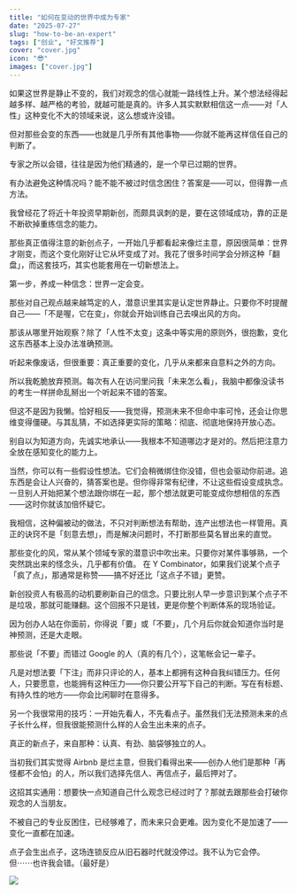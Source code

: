 ```yaml
---
title: "如何在变动的世界中成为专家"
date: "2025-07-27"
slug: "how-to-be-an-expert"
tags: ["创业", "好文推荐"]
cover: "cover.jpg"
icon: "😎"
images: ["cover.jpg"]
---
```

如果这世界是静止不变的，我们对观念的信心就能一路线性上升。某个想法经得起越多样、越严格的考验，就越可能是真的。许多人其实默默相信这一点——对「人性」这种变化不大的领域来说，这么想或许没错。



但对那些会变的东西——也就是几乎所有其他事物——你就不能再这样信任自己的判断了。



专家之所以会错，往往是因为他们精通的，是一个早已过期的世界。



有办法避免这种情况吗？能不能不被过时信念困住？答案是——可以，但得靠一点方法。



我曾经花了将近十年投资早期新创，而颇具讽刺的是，要在这领域成功，靠的正是不断砍掉重练信念的能力。



那些真正值得注意的新创点子，一开始几乎都看起来像烂主意，原因很简单：世界才刚变，而这个变化刚好让它从坏变成了对。我花了很多时间学会分辨这种「翻盘」，而这套技巧，其实也能套用在一切新想法上。



第一步，养成一种信念：世界一定会变。



那些对自己观点越来越笃定的人，潜意识里其实是认定世界静止。只要你不时提醒自己——「不是喔，它在变」，你就会开始训练自己去嗅出风的方向。



那该从哪里开始观察？除了「人性不太变」这条中等实用的原则外，很抱歉，变化这东西基本上没办法准确预测。



听起来像废话，但很重要：真正重要的变化，几乎从来都来自意料之外的方向。



所以我乾脆放弃预测。每次有人在访问里问我「未来怎么看」，我脑中都像没读书的考生一样拼命乱掰出一个听起来不错的答案。



但这不是因为我懒。恰好相反——我觉得，预测未来不但命中率可怜，还会让你思维变得僵硬。与其乱猜，不如选择更实际的策略：彻底、彻底地保持开放心态。



别自以为知道方向，先诚实地承认——我根本不知道哪边才是对的。然后把注意力全放在感知变化的能力上。



当然，你可以有一些假设性想法。它们会稍微绑住你没错，但也会驱动你前进。追东西是会让人兴奋的，猜答案也是。但你得非常有纪律，不让这些假设变成执念。
一旦别人开始把某个想法跟你绑在一起，那个想法就更可能变成你想相信的东西——这时你就该加倍怀疑它。



我相信，这种偏被动的做法，不只对判断想法有帮助，连产出想法也一样管用。真正的诀窍不是「刻意去想」，而是解决问题时，不打断那些莫名冒出来的直觉。



那些变化的风，常从某个领域专家的潜意识中吹出来。只要你对某件事够熟，一个突然跳出来的怪念头，几乎都有价值。
在 Y Combinator，如果我们说某个点子「疯了点」，那通常是称赞——搞不好还比「这点子不错」更赞。



新创投资人有极高的动机要刷新自己的信念。只要比别人早一步意识到某个点子不是垃圾，那就可能赚翻。这个回报不只是钱，更是你整个判断体系的现场验证。



因为创办人站在你面前，你得说「要」或「不要」，几个月后你就会知道你当时是神预测，还是大走眼。



那些说「不要」而错过 Google 的人（真的有几个），这笔帐会记一辈子。



凡是对想法要「下注」而非只评论的人，基本上都拥有这种自我纠错压力。任何人，只要愿意，也能拥有这种压力——你只要公开写下自己的判断。写在有标题、有持久性的地方——你会比闲聊时在意得多。



另一个我很常用的技巧：一开始先看人，不先看点子。虽然我们无法预测未来的点子长什么样，但我很能预测什么样的人会生出未来的点子。



真正的新点子，来自那种：认真、有劲、脑袋够独立的人。



当初我们其实觉得 Airbnb 是烂主意，但我们看得出来——创办人他们是那种「再怪都不会怕」的人，所以我们选择先信人、再信点子，最后押对了。



这招其实通用：想要快一点知道自己什么观念已经过时了？那就去跟那些会打破你观念的人当朋友。



不被自己的专业反困住，已经够难了，而未来只会更难。因为变化不是加速了——变化一直都在加速。



点子会生出点子，这场连锁反应从旧石器时代就没停过。我不认为它会停。
但⋯⋯也许我会错。（最好是）




![](https://prod-files-secure.s3.us-west-2.amazonaws.com/112d0858-5090-4d34-a606-b75eb8d65fd2/46476355-9cf3-4e99-9b7a-3531bc426380/1000202064.png?X-Amz-Algorithm=AWS4-HMAC-SHA256&X-Amz-Content-Sha256=UNSIGNED-PAYLOAD&X-Amz-Credential=ASIAZI2LB46622JD2Z3N%2F20250902%2Fus-west-2%2Fs3%2Faws4_request&X-Amz-Date=20250902T134148Z&X-Amz-Expires=3600&X-Amz-Security-Token=IQoJb3JpZ2luX2VjEMT%2F%2F%2F%2F%2F%2F%2F%2F%2F%2FwEaCXVzLXdlc3QtMiJIMEYCIQDWKx6UreILhzbxiaqBKW3H0OT81MwaxubMQCo4SX6PkAIhAPgmVen9FUIVOAL%2FxE6jK31XabXi4vg90JaiJlAr9QtAKv8DCC0QABoMNjM3NDIzMTgzODA1IgywjATSp7hcdE0SqAQq3AMOm7ue6NYzIY2DXRM7H6HburR405p1FVT4tc1Uqd9zulSbZprtFPRr4SPm6vAljzAkS4gqSZwVB%2BOW73h4wAn%2BlYQeUmAozN2Y8FNhZ2853wbn5kGnyA08wFaPLuFnW31Zb4o9C0H1U%2B%2BvZZWa%2FyOaKD%2Fr7fgcO0xN%2Fq3wmVPTvNVC3Bljsc2Op%2Bhv1CKtAFCtTbLiWLgy2aagETrcpnGXMTtmUcmGhS5hJqa9vZQWdF9833q9k91wxAkE2MClagvMTuRg710CPKk0%2Bbe7u6IK5wKpEL0gI6A%2FnwLb0KcMIxrfO2PXL0HYgLg8q6MjMSDkkUayXbXm0cwHgDBTn9Quna0GrtRfnR4eQAuQPtr5fBZTE0JiTBWHsG3pY6Dq%2Fd5WIkY%2BEKaRMdC92jIaZfO2KdjMhKTSRyrIAXHiYN5%2FsOTBVQmyeh5%2FOUXOXAzKHEe%2B5sQ8YdzKb2%2BaS2R5%2BgdIqx11E%2F8LJcEYNhgvHCt5XYIsks7m0JH7bgPwxCpCw1XOnDGiYKEqo2nMZdnt6rM5X1axj0KIYBce30n0%2Fqx9mcMMtwxy8d3f4sX0bm5oJ27t2lSPLCmARUOXPGiHc749n28Q6iypYCUflcUrPM%2FUFQ2eaIuagu8ygwuh6zCSwNvFBjqkAWy1KIuA8JNEnt%2BgytjoVywvN5EIKQJyhJ1yTxam6FHhoeAM4f25SUi%2BEt2hIsDdXOnocsaS%2FPUxIN6p7atEABz9cgHi3R3DTLpW6Vb5LMcf1NkD2qwdGRqc7N4QXF9BcUwGHpVkyQ1p6KtpSt94zXpFT08tEilQuyLYETFm42Jz9f2zbhsW0TCBcuQHSf6cfgKwuytHopyQEvv6l55fEqkfSgad&X-Amz-Signature=325f6a56c62f2f23c8be86c5594c130cb4a49068d8f243e5e5e1a915e848231c&X-Amz-SignedHeaders=host&x-amz-checksum-mode=ENABLED&x-id=GetObject)

